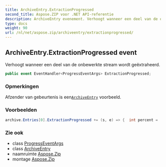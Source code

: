 ```yaml
---
title: ArchiveEntry.ExtractionProgressed
second_title: Aspose.ZIP voor .NET API-referentie
description: ArchiveEntry evenement. Verhoogt wanneer een deel van de onbewerkte stream wordt geëxtraheerd.
type: docs
weight: 90
url: /nl/net/aspose.zip/archiveentry/extractionprogressed/
---
```

## ArchiveEntry.ExtractionProgressed event

Verhoogt wanneer een deel van de onbewerkte stream wordt geëxtraheerd.

```csharp
public event EventHandler<ProgressEventArgs> ExtractionProgressed;
```

### Opmerkingen

Afzender van gebeurtenis is een[`ArchiveEntry`](../) voorbeeld.

### Voorbeelden

```csharp
archive.Entries[0].ExtractionProgressed += (s, e) => {  int percent = (int)((100 * e.ProceededBytes) / ((ArchiveEntry)s).UncompressedSize); };
```

### Zie ook

* class [ProgressEventArgs](../../progresseventargs/)
* class [ArchiveEntry](../)
* naamruimte [Aspose.Zip](../../archiveentry/)
* montage [Aspose.Zip](../../../)


